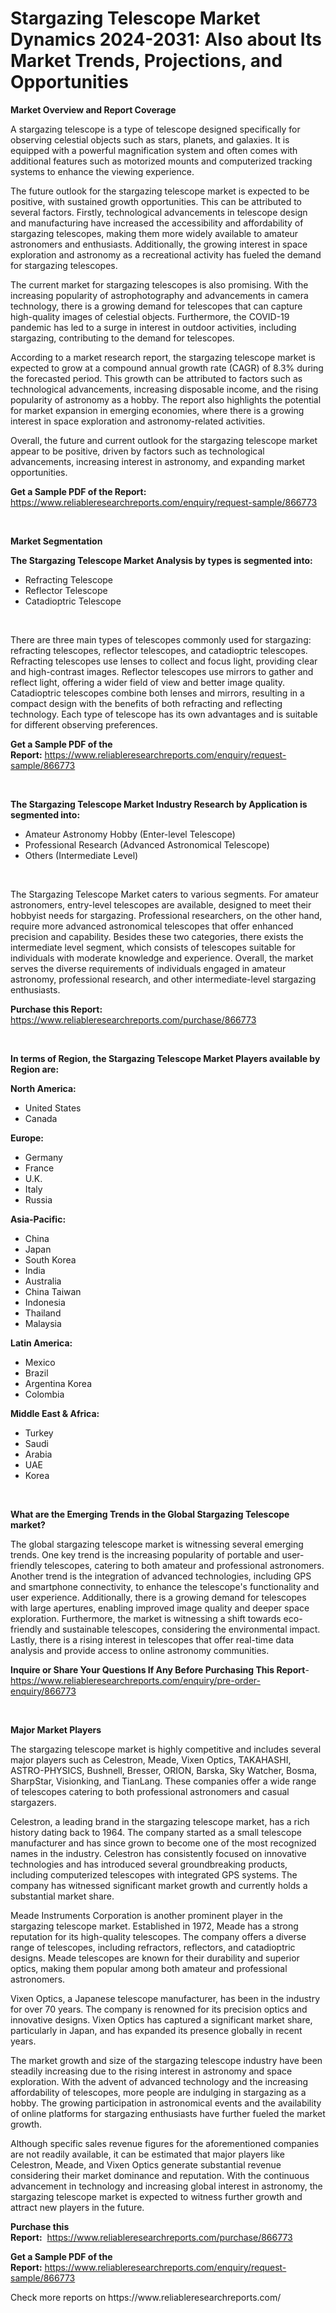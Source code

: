 <p><h1>Stargazing Telescope Market Dynamics 2024-2031: Also about Its Market Trends, Projections, and Opportunities</h1></p><p><strong>Market Overview and Report Coverage</strong></p>
<p><p>A stargazing telescope is a type of telescope designed specifically for observing celestial objects such as stars, planets, and galaxies. It is equipped with a powerful magnification system and often comes with additional features such as motorized mounts and computerized tracking systems to enhance the viewing experience.</p><p>The future outlook for the stargazing telescope market is expected to be positive, with sustained growth opportunities. This can be attributed to several factors. Firstly, technological advancements in telescope design and manufacturing have increased the accessibility and affordability of stargazing telescopes, making them more widely available to amateur astronomers and enthusiasts. Additionally, the growing interest in space exploration and astronomy as a recreational activity has fueled the demand for stargazing telescopes.</p><p>The current market for stargazing telescopes is also promising. With the increasing popularity of astrophotography and advancements in camera technology, there is a growing demand for telescopes that can capture high-quality images of celestial objects. Furthermore, the COVID-19 pandemic has led to a surge in interest in outdoor activities, including stargazing, contributing to the demand for telescopes.</p><p>According to a market research report, the stargazing telescope market is expected to grow at a compound annual growth rate (CAGR) of 8.3% during the forecasted period. This growth can be attributed to factors such as technological advancements, increasing disposable income, and the rising popularity of astronomy as a hobby. The report also highlights the potential for market expansion in emerging economies, where there is a growing interest in space exploration and astronomy-related activities.</p><p>Overall, the future and current outlook for the stargazing telescope market appear to be positive, driven by factors such as technological advancements, increasing interest in astronomy, and expanding market opportunities.</p></p>
<p><strong>Get a Sample PDF of the Report:</strong> <a href="https://www.reliableresearchreports.com/enquiry/request-sample/866773">https://www.reliableresearchreports.com/enquiry/request-sample/866773</a></p>
<p>&nbsp;</p>
<p><strong>Market Segmentation</strong></p>
<p><strong>The Stargazing Telescope Market Analysis by types is segmented into:</strong></p>
<p><ul><li>Refracting Telescope</li><li>Reflector Telescope</li><li>Catadioptric Telescope</li></ul></p>
<p>&nbsp;</p>
<p><p>There are three main types of telescopes commonly used for stargazing: refracting telescopes, reflector telescopes, and catadioptric telescopes. Refracting telescopes use lenses to collect and focus light, providing clear and high-contrast images. Reflector telescopes use mirrors to gather and reflect light, offering a wider field of view and better image quality. Catadioptric telescopes combine both lenses and mirrors, resulting in a compact design with the benefits of both refracting and reflecting technology. Each type of telescope has its own advantages and is suitable for different observing preferences.</p></p>
<p><strong>Get a Sample PDF of the Report:</strong>&nbsp;<a href="https://www.reliableresearchreports.com/enquiry/request-sample/866773">https://www.reliableresearchreports.com/enquiry/request-sample/866773</a></p>
<p>&nbsp;</p>
<p><strong>The Stargazing Telescope Market Industry Research by Application is segmented into:</strong></p>
<p><ul><li>Amateur Astronomy Hobby (Enter-level Telescope)</li><li>Professional Research (Advanced Astronomical Telescope)</li><li>Others (Intermediate Level)</li></ul></p>
<p>&nbsp;</p>
<p><p>The Stargazing Telescope Market caters to various segments. For amateur astronomers, entry-level telescopes are available, designed to meet their hobbyist needs for stargazing. Professional researchers, on the other hand, require more advanced astronomical telescopes that offer enhanced precision and capability. Besides these two categories, there exists the intermediate level segment, which consists of telescopes suitable for individuals with moderate knowledge and experience. Overall, the market serves the diverse requirements of individuals engaged in amateur astronomy, professional research, and other intermediate-level stargazing enthusiasts.</p></p>
<p><strong>Purchase this Report:</strong>&nbsp; <a href="https://www.reliableresearchreports.com/purchase/866773">https://www.reliableresearchreports.com/purchase/866773</a></p>
<p>&nbsp;</p>
<p><strong>In terms of Region, the Stargazing Telescope Market Players available by Region are:</strong></p>
<p>
    <p> <strong> North America: </strong>
        <ul>
            <li>United States</li>
            <li>Canada</li>
        </ul>
        </p> 
    <p> <strong> Europe: </strong>
        <ul>
            <li>Germany</li>
            <li>France</li>
            <li>U.K.</li>
            <li>Italy</li>
            <li>Russia</li>
        </ul>
        </p> 
    <p> <strong> Asia-Pacific: </strong>
        <ul>
            <li>China</li>
            <li>Japan</li>
            <li>South Korea</li>
            <li>India</li>
            <li>Australia</li>
            <li>China Taiwan</li>
            <li>Indonesia</li>
            <li>Thailand</li>
            <li>Malaysia</li>
        </ul>
        </p> 
    <p> <strong> Latin America: </strong>
        <ul>
            <li>Mexico</li>
            <li>Brazil</li>
            <li>Argentina Korea</li>
            <li>Colombia</li>
        </ul>
        </p> 
    <p> <strong> Middle East & Africa: </strong>
        <ul>
            <li>Turkey</li>
            <li>Saudi</li>
            <li>Arabia</li>
            <li>UAE</li>
            <li>Korea</li>
        </ul>
    </p>
    </p>
<p>&nbsp;</p>
<p><strong>What are the Emerging Trends in the Global Stargazing Telescope market?</strong></p>
<p><p>The global stargazing telescope market is witnessing several emerging trends. One key trend is the increasing popularity of portable and user-friendly telescopes, catering to both amateur and professional astronomers. Another trend is the integration of advanced technologies, including GPS and smartphone connectivity, to enhance the telescope's functionality and user experience. Additionally, there is a growing demand for telescopes with large apertures, enabling improved image quality and deeper space exploration. Furthermore, the market is witnessing a shift towards eco-friendly and sustainable telescopes, considering the environmental impact. Lastly, there is a rising interest in telescopes that offer real-time data analysis and provide access to online astronomy communities.</p></p>
<p><strong>Inquire or Share Your Questions If Any Before Purchasing This Report</strong>- <a href="https://www.reliableresearchreports.com/enquiry/pre-order-enquiry/866773">https://www.reliableresearchreports.com/enquiry/pre-order-enquiry/866773</a></p>
<p>&nbsp;</p>
<p><strong>Major Market Players</strong></p>
<p><p>The stargazing telescope market is highly competitive and includes several major players such as Celestron, Meade, Vixen Optics, TAKAHASHI, ASTRO-PHYSICS, Bushnell, Bresser, ORION, Barska, Sky Watcher, Bosma, SharpStar, Visionking, and TianLang. These companies offer a wide range of telescopes catering to both professional astronomers and casual stargazers.</p><p>Celestron, a leading brand in the stargazing telescope market, has a rich history dating back to 1964. The company started as a small telescope manufacturer and has since grown to become one of the most recognized names in the industry. Celestron has consistently focused on innovative technologies and has introduced several groundbreaking products, including computerized telescopes with integrated GPS systems. The company has witnessed significant market growth and currently holds a substantial market share.</p><p>Meade Instruments Corporation is another prominent player in the stargazing telescope market. Established in 1972, Meade has a strong reputation for its high-quality telescopes. The company offers a diverse range of telescopes, including refractors, reflectors, and catadioptric designs. Meade telescopes are known for their durability and superior optics, making them popular among both amateur and professional astronomers.</p><p>Vixen Optics, a Japanese telescope manufacturer, has been in the industry for over 70 years. The company is renowned for its precision optics and innovative designs. Vixen Optics has captured a significant market share, particularly in Japan, and has expanded its presence globally in recent years.</p><p>The market growth and size of the stargazing telescope industry have been steadily increasing due to the rising interest in astronomy and space exploration. With the advent of advanced technology and the increasing affordability of telescopes, more people are indulging in stargazing as a hobby. The growing participation in astronomical events and the availability of online platforms for stargazing enthusiasts have further fueled the market growth.</p><p>Although specific sales revenue figures for the aforementioned companies are not readily available, it can be estimated that major players like Celestron, Meade, and Vixen Optics generate substantial revenue considering their market dominance and reputation. With the continuous advancement in technology and increasing global interest in astronomy, the stargazing telescope market is expected to witness further growth and attract new players in the future.</p></p>
<p><strong>Purchase this Report:</strong>&nbsp;&nbsp;<a href="https://www.reliableresearchreports.com/purchase/866773">https://www.reliableresearchreports.com/purchase/866773</a></p>
<p></p>
<p><strong>Get a Sample PDF of the Report:</strong>&nbsp;<a href="https://www.reliableresearchreports.com/enquiry/request-sample/866773">https://www.reliableresearchreports.com/enquiry/request-sample/866773</a></p>
<p>Check more reports on https://www.reliableresearchreports.com/</p>